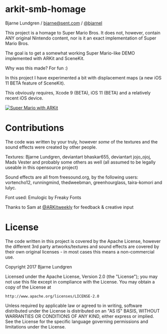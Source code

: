 # arkit-smb-homage
Bjarne Lundgren / bjarne@sent.com / [@bjarnel](https://twitter.com/bjarnel)

This project is a homage to Super Mario Bros. It does not, however, contain ANY original Nintendo content, nor is it an exact implementation of Super Mario Bros.

The goal is to get a somewhat working Super Mario-like DEMO implemented with ARKit and SceneKit.

Why was this made? For fun :)

In this project I have experimented a bit with displacement maps (a new iOS 11 BETA feature of SceneKit).

This obviously requires, Xcode 9 (BETA), iOS 11 (BETA) and a relatively recent iOS device.

[![Super Mario with ARKit](https://raw.githubusercontent.com/bjarnel/arkit-smb-homage/master/youtube_vid.png)](https://www.youtube.com/watch?v=Q15ertkV0gc&feature=youtu.be "Super Mario with ARKit")

Contributions
=======
The code was written by your truly, however _some_ of the textures and the sound effects were created by other people.

Textures: Bjarne Lundgren, deviantart bhaskar655, deviantart jojo_ojoj, Mads Vester and probably some others as well (all assumed to be legally useable in this opensource project)

Sound effects are all from freesound.org, by the following users: vortencho12, runningmind, thedweebman, greenhourglass, taira-komori and lulyc.

Font used: Emulogic by Freaky Fonts

Thanks to Sam at [@ARKitweekly](https://twitter.com/arkitweekly) for feedback & creative input


License
=======
The code written in this project is covered by the Apache License, however the different 3rd party artworks/textures and sound effects are covered by their own original licenses - in most cases this means a non-commercial use.

Copyright 2017 Bjarne Lundgren

Licensed under the Apache License, Version 2.0 (the "License");
you may not use this file except in compliance with the License.
You may obtain a copy of the License at

    http://www.apache.org/licenses/LICENSE-2.0

Unless required by applicable law or agreed to in writing, software
distributed under the License is distributed on an "AS IS" BASIS,
WITHOUT WARRANTIES OR CONDITIONS OF ANY KIND, either express or implied.
See the License for the specific language governing permissions and
limitations under the License.
